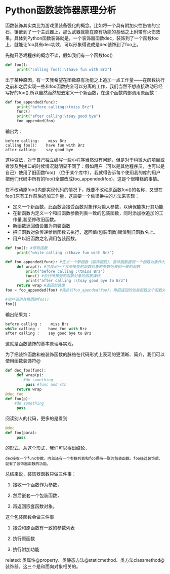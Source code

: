 # Python函数装饰器原理分析

函数装饰其实类比为游戏里装备强化的概念。比如将一个具有附加火性伤害的宝石，镶嵌到了一个主武器上，那么武器就能在原有功能的基础之上附带有火伤效果。具体到Python函数装饰就是，一个装饰器函数dec，装饰到了一个函数foo上，就能让foo具有dec功效，可以形象得说成是dec装饰到了foo上。

先抛开游戏程序的概念不谈，假如我们有一个函数foo()
```Python
def foo():
     print("calling foo():\thave fun with Brz")
```
出于某种原因，有一天我希望在函数原有功能之上追加一点工作量——在函数执行之前和之后实现一些和foo函数完全可以分离的工作，我们当然不想直接改动已经写好的foo(),所以自然而然想去定义一个新函数，在这个函数内部调用原函数：
```Python
def foo_appended(func):
     print("before calling:\tmiss Brz")
     func()
     print("after calling:\tsay good bye")
     foo_appended(foo)
```
输出为：
```
before calling:    miss Brz
calling foo():    have fun with Brz
after calling:    say good bye
```
这种做法，对于自己独立编写一些小程序当然没有问题，但是对于稍微大的项目或者涉及到接口的时候情况就明显不同了：假如用户（可以是其他程序员，也可以是自己）使用了旧函数foo() （位于某个库中），我就得告诉每个使用我的库的用户把他们代码中所有的foo()全部改成foo_appended(foo)，这是个很糟糕的事情。

在不改动原foo()内部实现代码的情况下，既要不改动原函数foo()的名称，又想在foo()原有工作前后追加工作量，这需要一个偷梁换柱的方法来实现：

+ 定义一个新函数，此函数会接受函数对象作为输入参数，以确保能执行其功能
+ 在新函数内定义一个和旧函数参数列表一致的包装函数，同时添加欲追加的工作量,甚至修改旧函数。
+ 新函数返回值设置为包装函数
+ 把旧函数对象传递给新函数去执行，返回值(包装函数)赋值到旧函数名上。
+ 用户以旧函数之名调用包装函数。

```Python
def foo(): #原有函数
     print("while calling :\thave fun with Brz")

def foo_appended(func): #定义一个新函数（装饰函数），装饰函数接受一个函数对象作为参数
     def wrap(): #包装出一个与所接受的函数对象的参数列表相一致的函数
         print("before calling :\tmiss Brz") 
         func() #执行所接受的函数对象的函数操作
         print("after calling :\tsay good bye to Brz")
     return wrap #返回包装类
foo = foo_appended(foo) #先执行foo_apended(foo)，再把返回的包装函数这个函数对象赋值给foo

#用户调用其熟悉的foo()
foo()
```
输出结果为：
```Python
before calling :    miss Brz
while calling :    have fun with Brz
after calling :    say good bye to Brz
```
这就是函数装饰的基本原理与实现。

为了把装饰函数和被装饰函数的脉络在代码形式上表现的更清晰、简介，我们可以使用函数装饰符@
```Python
def dec_foo(func):
     def wrap(p):
        #do something
         pass #func and sth
     return wrap
@dec_foo
def foo(p):
    #do something
     pass
```

阅读别人的代码，更多的是看到
```Python
@dec
def foo(para):
     pass 
```
的形式，从这个形式，我们可以得出结论，

``dec接收一个func参数，内部还有一个参数列表和foo保持一致的包装函数。foo经过装饰后，就有了装饰器函数的功能。``

总结来说，装饰器函数只做三件事：

1. 接收一个函数作为参数，

2. 然后嵌套一个包装函数，

3. 再返回嵌套函数对象。

这个包装函数会做三件事

1. 接受和原函数有一致的参数列表

2. 执行原函数

3. 执行附加功能

related:
类属性@property、类静态方法@staticmethod、类方法classmethod@装饰器。这三个是和面向对象相关的。






 
